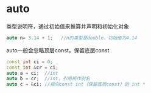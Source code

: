 # auto
类型说明符，通过初始值来推算并声明和初始化对象
```c++
auto n= 3.14 + 1;	//n的类型是double，初始值为4.14
```
auto一般会忽略顶层const，保留底层const
```C++
const int ci = 0;
const int &cr = ci;
auto a = ci;  //int
auto b = cr;  //int，引用视作别名
auto c = &ci; //指向const int（保留底层const）的 int *
```